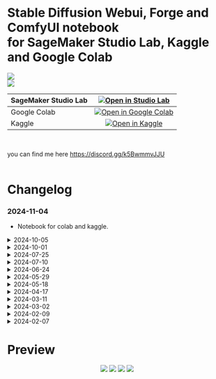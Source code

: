 # Stable Diffusion Webui, Forge and ComfyUI notebook<br />for SageMaker Studio Lab, Kaggle and Google Colab
[<img src="https://api.visitorbadge.io/api/visitors?path=https%3A%2F%2Fgithub.com%2Fpantat88%2Fsegsmaker&label=Visitors&countColor=%232ccce4&style=flat">](https://visitorbadge.io/status?path=https%3A%2F%2Fgithub.com%2Fpantat88%2Fsegsmaker)<br>[<img src="https://img.shields.io/badge/Support%20me%20on%20Ko--fi-F16061?logo=ko-fi&logoColor=white&style=flat">](https://ko-fi.com/gutris1)

| SageMaker Studio Lab | [![Open in Studio Lab](https://studiolab.sagemaker.aws/studiolab.svg)](https://studiolab.sagemaker.aws/import/github/gutris1/segsmaker/blob/main/Segsmaker.ipynb) |
| :---------------------------------------- | :-----------------------------------------------------------------------------------------------------------------: |
| Google Colab | [![Open in Google Colab](https://colab.research.google.com/assets/colab-badge.svg)](https://colab.research.google.com/github/gutris1/segsmaker/blob/main/Segsmaker_COLAB.ipynb) |
| Kaggle | [![Open in Kaggle](https://kaggle.com/static/images/open-in-kaggle.svg)](https://www.kaggle.com/code/jejejojo/asdasd) |


<br />

you can find me here https://discord.gg/k5BwmmvJJU <br /><br />


# Changelog
### 2024-11-04
- Notebook for colab and kaggle.
<details><summary>2024-10-05</summary><br>

- <code>[SD-Trainer](https://github.com/Akegarasu/lora-scripts)</code> webui added.<br>

![Screenshot_1](https://github.com/user-attachments/assets/055a5391-834f-4343-b0af-3c180df480dd)
</details>

<details><summary>2024-10-01</summary><br>

- ReForge and Face Fusion webui Added.

![Screenshot_1](https://github.com/user-attachments/assets/869d4277-da52-46f4-a53e-ba530a7a1df3)
</details>

<details><summary>2024-07-25</summary><br>

- Notebooks combined.
</details>

<details><summary>2024-07-10</summary><br>

- added multi Notebook Segsmaker_1+2<br /><br />
![image](https://github.com/gutris1/segsmaker/assets/132797949/1a15250b-39ad-483c-9ad2-f92023c8a3c3)
</details>

<details><summary>2024-06-24</summary><br>

- Improved Notebook.
- Save all your things from there and Please NUKE☢️ your current environment with command below, before using new Notebook with venv.
```python
!rm -rf ~
```
- Old Notebooks won't work anymore.
- PINGGY and ZROK URLs will be printed after the local URL.
</details>

<details><summary>2024-05-29</summary><br>
  
- Fixed Conda Installation.
</details>

<details><summary>2024-05-18</summary><br>

- Upgraded Torch to version 2.2.0+cu121.
- Added Pinggy tunnel.
- Removed Segsmaker animatediff notebook.
</details>

<details><summary>2024-04-17</summary><br>

- Updated AUTO1111 SD Webui to 1.9.3
- Removed [batchlinks-webui](https://github.com/etherealxx/batchlinks-webui) from pre-install extension list.
- Removed [Stable-Diffusion-Webui-Civitai-Helper](https://github.com/zixaphir/Stable-Diffusion-Webui-Civitai-Helper) from pre-install extension list.
- Added [sd-hub](https://github.com/gutris1/sd-hub) to pre-install extension list.
- Added [sd-civitai-browser-plus](https://github.com/BlafKing/sd-civitai-browser-plus) to pre-install extension list.
</details>

<details><summary>2024-03-11</summary><br>

- Minor changes, SDXL notebook removed.
- Select either SD 1.5 or SDXL for installation in Segsmaker.ipynb and Segsmaker_Forge.ipynb using the widget.
</details>

<details><summary>2024-03-02</summary><br>

- Add notebook for [SD Forge](https://github.com/lllyasviel/stable-diffusion-webui-forge)
- Update AUTO1111 SD Webui to 1.8.0.
- Update Conda script to install Torch 2.1.2+cu121.
</details>

<details><summary>2024-02-09</summary><br>

- Switch to aria2 for civitai.com downloads.
- Add gdown for Google Drive downloads. For Google Drive file or folder, simply paste the public URL directly.
- Else default to Curl.

Usage:
```python
# only url
%download URL

# url and filename
%download URL 123456.safetensors

# url and path
%download URL ~/asd/models/asdasd

# url path and filename
%download URL ~/asd/models/zzzzzz 789789.txt
```
</details>

<details><summary>2024-02-07</summary><br>

- For the safety of all of us, especially my account, from now on please enter your own API key by rerunning the Conda cell. <br />
  <img src="https://github.com/gutris1/segsmaker/assets/132797949/7420b6ff-7080-46f2-bd20-cd2088d64ff6" width="486" height="169">
- Get your own API key at https://civitai.com/user/account click the 'Add API Key' button, give it a name and then copy. <br />
  <img src="https://github.com/gutris1/segsmaker/assets/132797949/d3fa05b6-4cdd-4ffc-9a50-43bf550de627" width="367" height="169">
- Don't worry, you only need to do that once. next time you reinstall Conda, you will not be prompted again.
</details>

# Preview
<p align="center">
  <img src="https://github.com/gutris1/segsmaker/assets/132797949/4ecc8360-a3ba-4564-8acc-64638acb3e35", widht=1000px>
  <img src="https://github.com/gutris1/segsmaker/assets/132797949/e19cc982-67ea-447f-a505-4efc932c822a", widht=1000px>
  <img src="https://github.com/gutris1/segsmaker/blob/main/pre/fastpnginfo.png", widht=1000px>
  <img src="https://github.com/gutris1/segsmaker/blob/main/pre/cn.png", widht=1000px>
</p>
